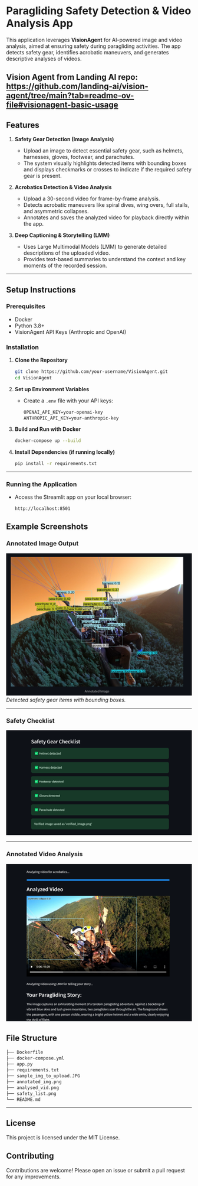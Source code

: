 # Paragliding Safety Detection & Video Analysis App

This application leverages **VisionAgent** for AI-powered image and video analysis, aimed at ensuring safety during paragliding activities. The app detects safety gear, identifies acrobatic maneuvers, and generates descriptive analyses of videos.

Vision Agent from Landing AI repo: https://github.com/landing-ai/vision-agent/tree/main?tab=readme-ov-file#visionagent-basic-usage
---

## Features

1. **Safety Gear Detection (Image Analysis)**
   - Upload an image to detect essential safety gear, such as helmets, harnesses, gloves, footwear, and parachutes.
   - The system visually highlights detected items with bounding boxes and displays checkmarks or crosses to indicate if the required safety gear is present.

2. **Acrobatics Detection & Video Analysis**
   - Upload a 30-second video for frame-by-frame analysis.
   - Detects acrobatic maneuvers like spiral dives, wing overs, full stalls, and asymmetric collapses.
   - Annotates and saves the analyzed video for playback directly within the app.

3. **Deep Captioning & Storytelling (LMM)**
   - Uses Large Multimodal Models (LMM) to generate detailed descriptions of the uploaded video.
   - Provides text-based summaries to understand the context and key moments of the recorded session.

---

## Setup Instructions

### Prerequisites
- Docker
- Python 3.8+
- VisionAgent API Keys (Anthropic and OpenAI)

### Installation

1. **Clone the Repository**
   ```bash
   git clone https://github.com/your-username/VisionAgent.git
   cd VisionAgent
   ```

2. **Set up Environment Variables**
   - Create a `.env` file with your API keys:
     ```
     OPENAI_API_KEY=your-openai-key
     ANTHROPIC_API_KEY=your-anthropic-key
     ```

3. **Build and Run with Docker**
   ```bash
   docker-compose up --build
   ```

4. **Install Dependencies (if running locally)**
   ```bash
   pip install -r requirements.txt
   ```

---

### Running the Application
- Access the Streamlit app on your local browser:
  ```
  http://localhost:8501
  ```

## Example Screenshots

### **Annotated Image Output**
![Annotated Image](annotated_img.png)  
*Detected safety gear items with bounding boxes.*

---

### **Safety Checklist**
![Safety List](safety_list.png)  

---

### **Annotated Video Analysis**
![Annotated Video](analysed_vid.png)  


## File Structure

```
├── Dockerfile
├── docker-compose.yml
├── app.py
├── requirements.txt
├── sample_img_to_upload.JPG
├── annotated_img.png
├── analysed_vid.png
├── safety_list.png
└── README.md
```

---

## License
This project is licensed under the MIT License.

## Contributing
Contributions are welcome! Please open an issue or submit a pull request for any improvements.
